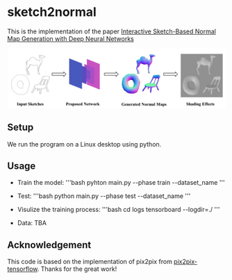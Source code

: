 # sketch2normal

This is the implementation of the paper [Interactive Sketch-Based Normal Map Generation with Deep Neural Networks](http://sweb.cityu.edu.hk/hongbofu/doc/sketch2normal_i3D2018.pdf)

<img src="./teaser.png" width="600px"/>

## Setup

We run the program on a Linux desktop using python.

## Usage

- Train the model:
'''bash
pyhton main.py --phase train --dataset_name <dataset>
'''

- Test:
'''bash
python main.py --phase test --dataset_name <dataset>
'''

- Visulize the training process:
'''bash
cd logs
tensorboard --logdir=./
'''

- Data: TBA

## Acknowledgement
This code is based on the implementation of pix2pix from [pix2pix-tensorflow](https://github.com/yenchenlin/pix2pix-tensorflow). Thanks for the great work!